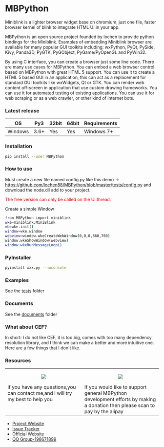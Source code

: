 # MBPython

Miniblink is a lighter browser widget base on chromium,
just one file, faster browser kernel of blink to integrate HTML UI in your app.

MBPython is an open source project founded by lochen to provide python bindings for the Miniblink. Examples of embedding Miniblink browser are available for many popular GUI toolkits including: wxPython, PyQt, PySide, Kivy, Panda3D, PyGTK, PyGObject, PyGame/PyOpenGL and PyWin32.

By using C interface, you can create a browser just some line code.
There are many use cases for MBPython. You can embed a web browser control based on MBPython with great HTML 5 support. You can use it to create a HTML 5 based GUI in an application, this can act as a replacement for standard GUI toolkits like wxWidgets, Qt or GTK. You can render web content off-screen in application that use custom drawing frameworks. You can use it for automated testing of existing applications. You can use it for web scraping or as a web crawler, or other kind of internet bots.

### Latest release

OS | Py3 | 32bit | 64bit | Requirements
--- | --- | --- | --- | ---
Windows | 3.6+ | Yes | Yes | Windows 7+

### Installation

```bash
pip install --user MBPython
```

### How to use
Must create a new file named config.py like this demo → https://github.com/lochen88/MBPython/blob/master/tests/config.py
and download the node.dll add to your project.

<p style="color: red">
    The free version can only be called on the UI thread.
</p>

Create a simple Window
```bash
from MBPython import miniblink
wke=miniblink.MiniBlink
mb=wke.init()
window=wke.window
webview=window.wkeCreateWebWindow(0,0,0,860,760)
window.wkeShowWindow(webview)
window.wkeRunMessageLoop()
```

### PyInstaller

```bash
pyinstall xxx.py --noconsole
```

### Examples

See the [tests](https://github.com/lochen88/MBPython/tree/master/tests) folder

### Documents

See the [documents](https://github.com/lochen88/MBPython/tree/master/documents) folder

### What about CEF?

In short: I do not like CEF, it is too big, comes with too many dependency resolution library, and I think we can make a better and more intuitive one. Here are a few things that I don't like.

### Resources

<table border="0">
    <tr>
        <td width="50%" valign="top">
            <p align="center">
                <img src="https://s1.ax1x.com/2020/10/15/0onOBV.jpg">
            </p>
            if you have any questions,you can contact me,and i will try my best to help you
        </td>
        <td width="50%" valign="top">
            <p align="center">
                <img src="https://s1.ax1x.com/2020/10/15/0onIhQ.jpg">
            </p>
            If you would like to support general MBPython development efforts by making a donation then please scan to pay by the alipay
        </td>
    </tr>
</table>

* [Project Website](https://github.com/lochen88/MBPython)
* [Issue Tracker](https://github.com/lochen88/MBPython/issues)
* [Official Website](https://weolar.github.io/miniblink/)
* [QQ Group-198671899](https://qm.qq.com/cgi-bin/qm/qr?k=JipVq9gRdpPf4dqjPK9bkL99u-_BLwZz&jump_from=webapi)


